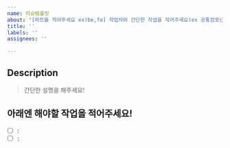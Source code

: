 ```yaml
---
name: 이슈템플릿
about: "[파트를 적어주세요 ex)be,fe] 작업자와 간단한 작업을 적어주세요(ex 공통컴포넌트 제작)"
title: ''
labels: ''
assignees: ''

---
```


## Description
> 간단한 설명을 해주세요!

## 아래엔 해야할 작업을 적어주세요!
- [ ] :
- [ ] :
